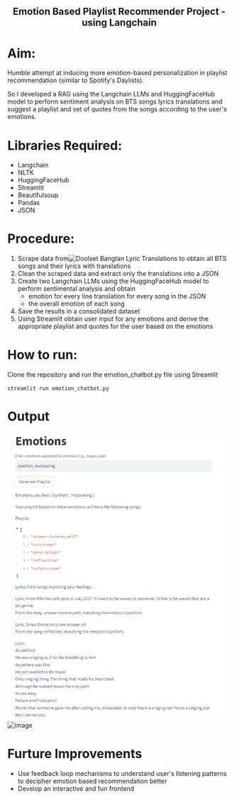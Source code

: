 <h2 align="center"> Emotion Based Playlist Recommender Project - using Langchain</h2>

# Aim: 

Humble attempt at inducing more emotion-based personalization in playlist recommendation (similar to Spotify's Daylists). 

So I developed a RAG using the Langchain LLMs and HuggingFaceHub model to perform sentiment analysis on BTS songs lyrics translations and suggest a playlist and set of quotes from the songs according to the user's emotions.

# Libraries Required:
- Langchain 
- NLTK
- HuggingFaceHub
- Streamlit
- Beautifulsoup
- Pandas
- JSON

# Procedure:
1. Scrape data from![Doolset Bangtan Lyric Translations](https://doolsetbangtan.wordpress.com/) to obtain all BTS songs and their lyrics with translations
2. Clean the scraped data and extract only the translations into a JSON
3. Create two Langchain LLMs using the HuggingFaceHub model to perform sentimental analysis and obtain
    - emotion for every line translation for every song in the JSON
    - the overall emotion of each song
5. Save the results in a consolidated dataset
6. Using Streamlit obtain user input for any emotions and derive the appropriate playlist and quotes for the user based on the emotions

# How to run:

Clone the repository and run the emotion_chatbot.py file using Streamlit 
```
streamlit run emotion_chatbot.py
```

# Output
![Streamlit Output](https://github.com/HarshiniR4/Lyric_LLM_Project/blob/main/output/Streamlit%20Recommendation%20output%201.png)
![image](https://github.com/HarshiniR4/Lyric_LLM_Project/assets/59364581/9d80d909-64ac-477c-8fa1-88bfe7b29341)


# Furture Improvements

- Use feedback loop mechanisms to understand user's listening patterns to decipher emotion based recommendation better
- Develop an interactive and fun frontend
